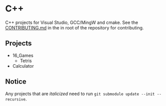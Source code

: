 # C++

C++ projects for Visual Studio, GCC/MingW and cmake. See the [CONTRIBUTING.md](../CONTRIBUTING.md) in the
in root of the repository for contributing.

## Projects

- 16_Games
  - Tetris
- Calculator

## Notice

Any projects that are *italicized* need to run `git submodule update --init --recursive`.
